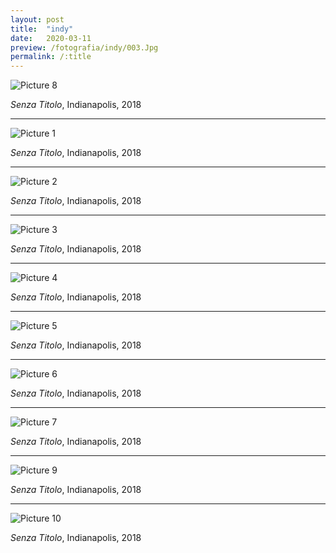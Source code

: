 ```yaml
---
layout: post
title:  "indy"
date:   2020-03-11
preview: /fotografia/indy/003.Jpg
permalink: /:title
---
```


![Picture 8](008.Jpg)

_Senza Titolo_, Indianapolis, 2018

---

![Picture 1](1.jpg)

_Senza Titolo_, Indianapolis, 2018

---

![Picture 2](2.jpg)

_Senza Titolo_, Indianapolis, 2018

---

![Picture 3](3.jpg)

_Senza Titolo_, Indianapolis, 2018

---

![Picture 4](4.jpg)

_Senza Titolo_, Indianapolis, 2018

---

![Picture 5](5.jpg)

_Senza Titolo_, Indianapolis, 2018

---

![Picture 6](6.jpg)

_Senza Titolo_, Indianapolis, 2018

---

![Picture 7](7.jpg)

_Senza Titolo_, Indianapolis, 2018

---

![Picture 9](9.jpg)

_Senza Titolo_, Indianapolis, 2018

---

![Picture 10](10.jpg)

_Senza Titolo_, Indianapolis, 2018


